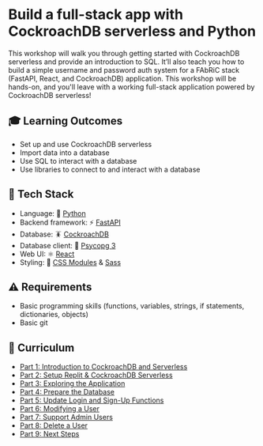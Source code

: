 # Build a full-stack app with CockroachDB serverless and Python

This workshop will walk you through getting started with CockroachDB serverless and provide an introduction to SQL. It’ll also teach you how to build a simple username and password auth system for a FAbRiC stack (FastAPI, React, and CockroachDB) application. This workshop will be hands-on, and you'll leave with a working full-stack application powered by CockroachDB serverless!

## 🎓 Learning Outcomes

- Set up and use CockroachDB serverless
- Import data into a database
- Use SQL to interact with a database
- Use libraries to connect to and interact with a database

## 🥞 Tech Stack

- Language: 🐍 [Python](https://www.python.org/)
- Backend framework: ⚡️ [FastAPI](https://fastapi.tiangolo.com/)
- Database: 🪳 [CockroachDB](https://www.cockroachlabs.com/)
- Database client: 🐘 [Psycopg 3](https://www.psycopg.org/psycopg3/)
- Web UI: ⚛️ [React](https://react.dev/)
- Styling: 💄 [CSS Modules](https://github.com/css-modules/css-modules) & [Sass](https://sass-lang.com/)

## ⚠️ Requirements

- Basic programming skills (functions, variables, strings, if statements, dictionaries, objects)
- Basic git

## 📓 Curriculum

- [Part 1: Introduction to CockroachDB and Serverless](workshop/part-1.md)
- [Part 2: Setup Replit & CockroachDB Serverless](workshop/part-2.md)
- [Part 3: Exploring the Application](workshop/part-3.md)
- [Part 4: Prepare the Database](workshop/part-4.md)
- [Part 5: Update Login and Sign-Up Functions](workshop/part-5.md)
- [Part 6: Modifying a User](workshop/part-6.md)
- [Part 7: Support Admin Users](workshop/part-7.md)
- [Part 8: Delete a User](workshop/part-8.md)
- [Part 9: Next Steps](workshop/part-9.md)
